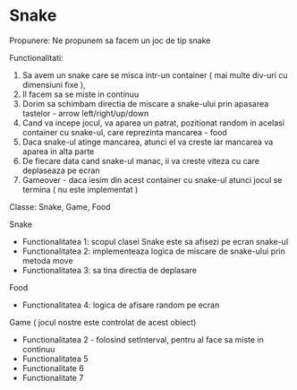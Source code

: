 # Snake

Propunere: Ne propunem sa facem un joc de tip snake

Functionalitati: 
1. Sa avem un snake care se misca intr-un container ( mai multe div-uri cu dimensiuni fixe ), 
2. Il facem sa se miste in continuu
3. Dorim sa schimbam directia de miscare a snake-ului prin apasarea tastelor - arrow left/right/up/down 
4. Cand va incepe jocul, va aparea un patrat, pozitionat random in acelasi container cu snake-ul, care reprezinta mancarea - food
5. Daca snake-ul atinge mancarea, atunci el va creste iar mancarea va aparea in alta parte
6. De fiecare data cand snake-ul manac, ii va creste viteza cu care deplaseaza pe ecran
7. Gameover - daca iesim din acest container cu snake-ul atunci jocul se termina ( nu este implementat )

Classe: Snake, Game, Food

Snake 
  - Functionalitatea 1: scopul clasei Snake este sa afisezi pe ecran snake-ul
  - Functionalitatea 2: implementeaza logica de miscare de snake-ului prin metoda move
  - Functionalitatea 3: sa tina directia de deplasare

Food
  - Functionalitatea 4: logica de afisare random pe ecran

Game ( jocul nostre este controlat de acest obiect)

  - Functionalitatea 2 - folosind setInterval, pentru al face sa miste in continuu
  - Functionalitatea 5
  - Functionalitate 6
  - Functionalitate 7

 